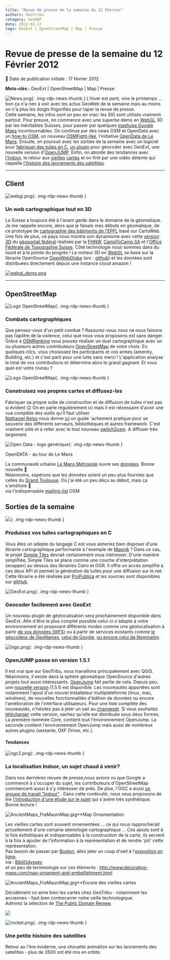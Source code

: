 ```yaml
---
title: "Revue de presse de la semaine du 12 Février"
authors: GeoTribu
category: GeoRDP
date: 2012-02-17
tags: GeoExt | OpenStreetMap | Map | Presse
---
```


# Revue de presse de la semaine du 12 Février 2012


:calendar: Date de publication initiale : 17 février 2012

**Mots-clés :** GeoExt | OpenStreetMap | Map | Presse


![News.png](https://cdn.geotribu.fr/images/internal/icons-rdp-news/news.png){: .img-rdp-news-thumb }
 L'hiver est parti, vive le printemps ... bon ça n'a rien à voir avec les actus GeoWeb de la semaine mais au moins on n'a plus les doigts frigorifiés pour taper la revue de presse.  
 Cette semaine, les infos sont un peu en vrac: les SIG sont utilisés vraiment partout. Pour preuve, on commence avec une superbe démo en [WebGL](#news11) 3D par les inévitables Suisses, pour passer par quelques [mashups Google Maps](#news12) incontournables. On continue par des news OSM et OpenData avec un [how-to OSM](#news22), un nouveau [OSMFight-like](#news21), l'initiative [OpenData de Le Mans](#news43). Ensuite, on poursuit avec les sorties de la semaine avec un logiciel pour [fabriquer des tuiles en C](#news31), [un plugin](#news32) pour géocoder avec GeoExt, une nouvelle version d'[OpenJUMP](#news33). Enfin, on aborde des tendances avec [l'Indoor](#news41), le retour aux [vieilles](#news42) [cartes](#news44) et on finit par une vidéo détente qui rappelle [l'histoire des lancements des satellites](#news45).




----

## Client


 ![webgl.png](/sites/default/files/Tuto/img/Blog/webgl.png){: .img-rdp-news-thumb }

### Un web cartographique tout en 3D

 La Suisse a toujours été à l'avant garde dans le domaine de la géomatique. Je me rappelle encore, alors que je faisais mes débuts en géomatique, de ce prototype de [cartographie des bâtiments de l'EPFL](http://plan.epfl.ch/) basé sur CartoWeb. Une fois de plus, ce pays nous montre son dynamisme avec cette [version 3D](http://swiss3d.openwebglobe.org/) du [géoportail fédéral](http://www.geo.admin.ch/) réalisée par la [FHNW](http://www.fhnw.ch/habg/ivgi), [CampToCamp SA](http://www.camptocamp.com/) et l'[Office Fédérale de Topographie Suisse](http://www.swisstopo.admin.ch/internet/swisstopo/fr/home.html). Côté technologie nous sommes dans du lourd et à la pointe du progrès ! Le moteur 3D en [WebGL](https://fr.wikipedia.org/wiki/WebGL) se base sur la librairie OpenSource [OpenWebGlobe](http://wiki.openwebglobe.org/doku.php?id=start) (src : [github](https://github.com/OpenWebGlobe)) et les données sont distribuées directement depuis une instance cloud amazon !




 [![webgl_demo.png](http://geotribu.net/sites/default/files/Tuto/img/divers/webgl_demo.png)](http://swiss3d.openwebglobe.org/)

----

## OpenStreetMap

 ![Logo OpenStreetMap](https://cdn.geotribu.fr/images/logos-icones/OpenStreetMap/Openstreetmap.png){: .img-rdp-news-thumb }

### Combats cartographiques

 Que pensez-vous d'un petit combat ? Rassurez-vous nous ne nous faisons pas l’apôtre de la violence, celui que nous vous proposons est sans danger. Grâce à [OSMRanking](http://osmranking.altogetherlost.com/) vous pouvez réaliser un duel cartographique avec un ou plusieurs autres contributeurs [OpenStreetMap](https://www.openstreetmap.org/) de votre choix. En quelques clics, vous choisissez les participants et vos armes (amenity, Building, etc.) et c'est parti pour une lutte sans merci ! L'application analyse le total de vos contributions et détermine alors le grand gagnant. Et vous quel est votre niveau ?




 ![Logo OpenStreetMap](https://cdn.geotribu.fr/images/logos-icones/OpenStreetMap/Openstreetmap.png){: .img-rdp-news-thumb }

### Construisez vos propres cartes et diffusez-les

 Fabriquer sa propre suite de construction et de diffusion de tuiles n'est pas si évident :wink: On en parle régulièrement ici mais il est nécessaire d'avoir une vue complète des outils qu'il faut utiliser.  
 [Nathaniel Kelso](http://kelso.it/blog/) nous donne [ici](https://github.com/nvkelso/geo-how-to/wiki) un guide 'achement pratique pour se souvenir des différents serveurs, bibliothèques et autres framework. C'est vraiment utile et à relier avec le tout nouveau [switch2osm](http://switch2osm.org/). A diffuser très largement.




 ![Open Data - logo générique](https://cdn.geotribu.fr/images/logos-icones/divers/opendata_logo.png){: .img-rdp-news-thumb }

OpenDATA - au tour de Le Mans

 La communauté urbaine [Le Mans Métropole](http://www.lemans.fr/) ouvre ses [données](http://www.lemainelibre.fr/actualite/le-virage-numerique-du-mans-08-02-2012-28761). Bonne nouvelle :slightly_smiling_face:  
 Néanmoins, espérons que les données soient un peu plus fournies que celles du [Grand Toulouse](http://data.grandtoulouse.fr/). Où j'ai été un peu déçu au début, mais ça s'améliore :slightly_smiling_face:  
 via l'indispensable [mailing-list](http://lists.openstreetmap.org/pipermail/talk-fr/2012-February/040322.html) OSM




## Sorties de la semaine

 ![](https://cdn.geotribu.fr/images/internal/icons-rdp-news/world.png){: .img-rdp-news-thumb }

### Produisez vos tuiles cartographiques en C

 Vous êtes un adepte du langage C est vous aimeriez bien disposer d'une librairie cartographique performante à l'exemple de [Mapnik](http://mapnik.org/) ? Dans ce cas, le projet [Simple Tiles](http://propublica.github.com/simple-tiles/) devrait certainement vous intéresser. D'une manière simplifiée, Simple Tiles se place comme une couche d'interprétation (wrapper) au dessus des librairies Cairo et OGR. Il offre un accès simplifié à ces deux API et permet la génération de tuiles pour une diffusion sur le net. Cette librairie a été réalisée par [ProPublica](http://www.propublica.org/) et les sources sont disponibles sur [gitHub](https://github.com/propublica/simple-tiles).




 ![GeoExt.png](/sites/default/files/Tuto/img/Blog/GeoExt.png){: .img-rdp-news-thumb }

### Geocoder facilement avec GeoExt

 Un nouveau plugin de géolocalisation sera prochainement disponible dans GeoExt. Afin d'être le plus complet possible celui-ci s'adapte à votre environnement en proposant différents modes comme une géolocalisation à partir [de vos données (WFS)](http://dev.geoext.org/trunk/geoext/examples/geocoder-wfs.html) ou à partir de services existants comme [le géocodeur de GeoNames](http://dev.geoext.org/trunk/geoext/examples/geocoder-geonames.html), [celui de Google](http://dev.geoext.org/trunk/geoext/examples/geocoder-google.html), [ou encore celui de Nominatim](http://dev.geoext.org/trunk/geoext/examples/geocoder.html).




 ![logo.png](/sites/default/files/Tuto/img/Blog/openjump/logo.png){: .img-rdp-news-thumb }

### OpenJUMP passe en version 1.5.1

 Il est vrai que sur GeoTribu, nous travaillons principalement avec QGIS. Néanmoins, il existe dans la sphère géomatique OpenSource d'autres projets tout aussi intéressants. [OpenJump](http://www.openjump.org/) fait partie de cela. Depuis peu, une [nouvelle version](http://sourceforge.net/projects/jump-pilot/files/OpenJUMP/1.5.1/) (1.5.1) est disponible. Les nouveautés apportées sont notamment l'ajout d'un nouvel installateur multiplateforme (linux, mac, windows), de nouvelles fonctionnalités d'édition de données ou encore l'amélioration de l'interface utilisateurs. Pour une liste complète des nouveautés, n'hésitez pas à jeter un oeil au [changeset](http://jump-pilot.svn.sourceforge.net/viewvc/jump-pilot/core/trunk/Changes.txt?revision=2721&view=markup). Si vous souhaitez [télécharger](http://sourceforge.net/projects/jump-pilot/files/OpenJUMP/1.5.1/) cette version, sachez qu'elle est distribuée sous deux formes. La première nommée Core, contient tout l'environnement OpenJump. La seconde contient l'environnement OpenJump mais aussi de nombreux autres plugins (sextante, DXF Driver, etc.).




#### Tendances

 ![ogc2.png](https://cdn.geotribu.fr/images/logos-icones/entreprises_association/ogc.png){: .img-rdp-news-thumb }

### La localisation Indoor, un sujet chaud à venir?

 Dans nos dernières revues de presse,nous avions vu que Google a commencé à s'occuper du sujet, les contributeurs d'OpenStreetMap commencent aussi à s'y intéresser de près. De plus, l'OGC a aussi [un groupe de travail "Indoor"](http://www.ogcnetwork.net/indoorlocation) . Dans cette continuité, nous vous proposons de lire [l'introduction d'une étude sur le sujet](http://stack.nil.com/ipcorner/IndoorLocationBasedServices/#chapter1) qui s'avère très synthétique. Bonne lecture !




 ![AncientMaps_FraMauroMap.jpg](http://www.geotribu.net/sites/default/files/Tuto/img/Blog/divers/AncientMaps_FraMauroMap.jpg)**Map Ornamentation

 Les vieilles cartes sont souvent ornementées ... ce qui nous rapprocherait actuellement d'une certaine sémiologie cartographique ... Ces ajouts sont à la fois esthétiques et indispensables à la construction de la carte, ils servent à la fois à ajouter de l'information à la représentation et de rendre 'joli' cette représentation.  
 Pas besoin de passer par [Boston](https://www.openstreetmap.org/?lat=42.3604488372803&lon=-71.059741973877&zoom=13), allez jeter un coup d'oeil à l'[exposition en ligne](http://www.hcl.harvard.edu/libraries/maps/exhibits/baroque/).  
 via : [BibliOdyssey](http://bibliodyssey.blogspot.com/2012/02/map-ornamentation.html)  
 et un peu de terminologie sur ces éléments : <http://www.decorative-maps.com/map-ornament-and-embellishment.html>




 ![AncientMaps_FraMauroMap.jpg](http://www.geotribu.net/sites/default/files/Tuto/img/Blog/divers/AncientMaps_FraMauroMap.jpg)**Encore des vieilles cartes

 Décidément on aime bien les cartes chez GeoTribu - notamment les anciennes - faut bien contrecarrer notre veille technologique.  
 Admirez la sélection de [The Public Domain Review](http://publicdomainreview.org/2011/09/22/maps-from-geographicus/).

 ![](http://upload.wikimedia.org/wikipedia/commons/thumb/4/48/1853_Kaei_6_Japanese_Map_of_the_World_-_Geographicus_-_ChikyuBankokuHozu-nakajima-1853.jpg/800px-1853_Kaei_6_Japanese_Map_of_the_World_-_Geographicus_-_ChikyuBankokuHozu-nakajima-1853.jpg)




 ![rocket.png](/sites/default/files/Tuto/img/Blog/rocket.png){: .img-rdp-news-thumb }

### Une petite histoire des satellites

 Retour au l'ère moderne, une chouette animation sur les lancements des satellites - plus de 3500 ont été mis en orbite.
